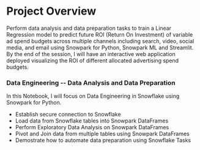 
# Project Overview
Perform data analysis and data preparation tasks to train a Linear Regression model to predict future ROI (Return On Investment) of variable ad spend budgets across multiple channels including search, video, social media, and email using Snowpark for Python, Snowpark ML and Streamlit. By the end of the session, I will have an interactive web application deployed visualizing the ROI of different allocated advertising spend budgets.

### Data Engineering -- Data Analysis and Data Preparation
In this Notebook, I will focus on Data Engineering in Snowflake using Snowpark for Python.

* Establish secure connection to Snowflake
* Load data from Snowflake tables into Snowpark DataFrames
* Perform Exploratory Data Analysis on Snowpark DataFrames
* Pivot and Join data from multiple tables using Snowpark DataFrames
* Demostrate how to automate data preparation using Snowflake Tasks
